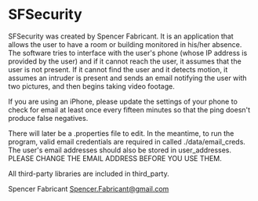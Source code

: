 SFSecurity
==========
SFSecurity was created by Spencer Fabricant.  It is an application that allows the user to have a room or building monitored in his/her absence.  The software tries to interface with the user's phone (whose IP address is provided by the user) and if it cannot reach the user, it assumes that the user is not present.  If it cannot find the user and it detects motion, it assumes an intruder is present and sends an email notifying the user with two pictures, and then begins taking video footage.


If you are using an iPhone, please update the settings of your phone to check for email at least once every fifteen minutes so that the ping doesn't produce false negatives.

There will later be a .properties file to edit.  In the meantime, to run the program, valid email credentials are required in called ./data/email_creds.  The user's email addresses should also be stored in user_addresses.  PLEASE CHANGE THE EMAIL ADDRESS BEFORE YOU USE THEM.


All third-party libraries are included in third_party.

Spencer Fabricant
Spencer.Fabricant@gmail.com